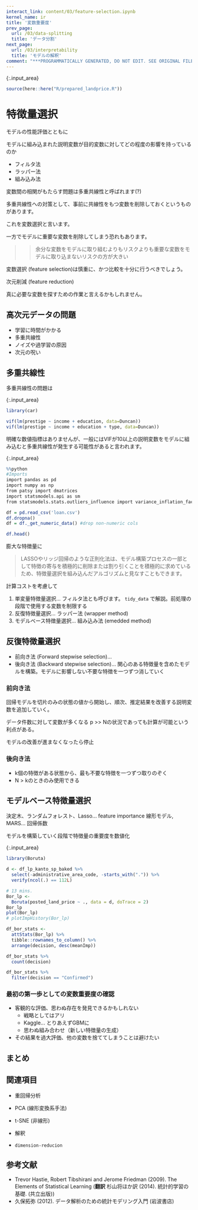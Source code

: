 ```yaml
---
interact_link: content/03/feature-selection.ipynb
kernel_name: ir
title: '変数重要度'
prev_page:
  url: /03/data-splitting
  title: 'データ分割'
next_page:
  url: /03/interpretability
  title: 'モデルの解釈'
comment: "***PROGRAMMATICALLY GENERATED, DO NOT EDIT. SEE ORIGINAL FILES IN /content***"
---
```




{:.input_area}
```R
source(here::here("R/prepared_landprice.R"))
```


# 特徴量選択

<!-- 変数選択ではあっても、モデル選択 ~~とはどういう対応関係?~ ではないかもしれない。
モデルは構築されたもの、モデルで一つ。特徴量選択は個別の特徴量を取り扱う-->

<!-- 半自動的に... 数値による客観的評価。ドメイン知識がなくてOK --> 

モデルの性能評価とともに

モデルに組み込まれた説明変数が目的変数に対してどの程度の影響を持っているのか

* フィルタ法
* ラッパー法
* 組み込み法

<!-- フィルタ法については 01/tidy_data で -->

変数間の相関がもたらす問題は多重共線性と呼ばれます(?)

多重共線性への対策として、事前に共線性をもつ変数を削除しておくというものがあります。

これを変数選択と言います。

一方でモデルに重要な変数を削除してしまう恐れもあります。

> > 余分な変数をモデルに取り組むよりもリスクよりも重要な変数をモデルに取り込まないリスクの方が大きい

変数選択 (feature selection)は慎重に、かつ比較を十分に行うべきでしょう。

次元削減 (feature reduction)

真に必要な変数を探すための作業と言えるかもしれません。

## 高次元データの問題

- 学習に時間がかかる
- 多重共線性
- ノイズや過学習の原因
- 次元の呪い

## 多重共線性

多重共線性の問題は



{:.input_area}
```R
library(car)

vif(lm(prestige ~ income + education, data=Duncan))
vif(lm(prestige ~ income + education + type, data=Duncan))
```


明確な数値指標はありませんが、一般にはVIFが10以上の説明変数をモデルに組み込むと多重共線性が発生する可能性があると言われます。



{:.input_area}
```R
%%python
#Imports
import pandas as pd
import numpy as np
from patsy import dmatrices
import statsmodels.api as sm
from statsmodels.stats.outliers_influence import variance_inflation_factor

df = pd.read_csv('loan.csv')
df.dropna()
df = df._get_numeric_data() #drop non-numeric cols

df.head()
```


膨大な特徴量に

> LASSOやリッジ回帰のような正則化法は、モデル構築プロセスの一部として特徴の寄与を積極的に削除または割り引くことを積極的に求めているため、特徴量選択を組み込んだアルゴリズムと見なすこともできます。

計算コストを考慮して

1. 単変量特徴量選択... フィルタ法とも呼びます。 `tidy_data` で解説。前処理の段階で使用する変数を制限する
2. 反復特徴量選択... ラッパー法 (wrapper method)
3. モデルベース特徴量選択... 組み込み法 (emedded method)

## 反復特徴量選択

- 前向き法 (Forward stepwise selection)... 
- 後向き法 (Backward stepwise selection)... 関心のある特徴量を含めたモデルを構築。モデルに影響しない不要な特徴を一つずつ消していく

### 前向き法

回帰モデルを切片のみの状態の値から開始し、順次、推定結果を改善する説明変数を追加していく。

データ件数に対して変数が多くなる p >> Nの状況であっても計算が可能という利点がある。

モデルの改善が進まなくなったら停止

### 後向き法

- k個の特徴がある状態から、最も不要な特徴を一つずつ取りのぞく
- N > kのときのみ使用できる

<!-- 止まってしまうよりも色々見るのがベスト？ -->

## モデルベース特徴量選択

決定木、ランダムフォレスト、Lasso... feature importance
線形モデル, MARS... 回帰係数

モデルを構築していく段階で特徴量の重要度を数値化



{:.input_area}
```R
library(Boruta)

d <- df_lp_kanto_sp_baked %>% 
  select(-administrative_area_code, -starts_with(".")) %>% 
  verify(ncol(.) == 112L)

# 13 mins.
Bor_lp <- 
  Boruta(posted_land_price ~ ., data = d, doTrace = 2)
Bor_lp
plot(Bor_lp)
# plotImpHistory(Bor_lp)

df_bor_stats <- 
  attStats(Bor_lp) %>% 
  tibble::rownames_to_column() %>% 
  arrange(decision, desc(meanImp))

df_bor_stats %>% 
  count(decision)

df_bor_stats %>% 
  filter(decision == "Confirmed")
```


### 最初の第一歩としての変数重要度の確認

- 客観的な評価、思わぬ存在を発見できるかもしれない
    - 戦略としてはアリ
    - Kaggle... とりあえずGBMに
    - 思わぬ組み合わせ（新しい特徴量の生成）
- その結果を過大評価、他の変数を捨ててしまうことは避けたい

## まとめ

## 関連項目

- 重回帰分析
- PCA (線形変換系手法)
- t-SNE (非線形)
- 解釈

- `dimension-reducion`

## 参考文献

- Trevor Hastie, Robert Tibshirani and Jerome Friedman (2009). The Elements of Statistical Learning (**翻訳** 杉山将ほか訳 (2014). 統計的学習の基礎. (共立出版))
- 久保拓弥 (2012). データ解析のための統計モデリング入門 (岩波書店)
